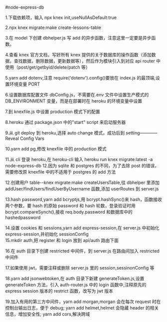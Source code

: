 #node-express-db

1.下载依赖项，输入 npx knex init,useNullAsDefault:true

2.npx knex migrate:make create-lessons-table

3.在 model 下创建 dbhelper.js 写 add 的异步函数，注意这里一定要是异步函数。

4.查看 knex 官方文档，写好所有 knex 提供的关于数据库的操作函数（添加数据，查找数据，删除数据，更新数据等），然后作为模块引入到对应 api router 中使用（post/get/getbyid/delete/patch 等）

5.yarn add dotenv,注意 require('dotenv').config()要放在 index.js 的最顶端,设置环境变量 PORT

6.设置数据库配置文件 dbConfig.js，不需要在.env 文件中设置生产模式的 DB_ENVIRONMENT 变量，而是在部署时在 heroku 的环境变量中设置

7.到 knexfile.js 中设置 production 模式下的配置

8.heroku 通过 package.json 中的"start" script 来启动服务器

9.从 git deploy 到 heroku,选择 auto change 模式，成功后到 setting————Reveal Config Vars

10.yarn add pg,修改 knexfile 中的 production 模式

11.从 cli 登录 heroku,在 heroku-cli 输入 heroku run knex migrate:latest -a node-express-db 12.因为 sqlite 和 postgres 的不同，为了去除 post 的错误，需要修改原 knexfile 中的不适用于 postgres 的 add 方法

12.创建用户 table--knex migrate:make createUsersTable,往 dbhelper 里添加 addUser/findUsers/findUserByUsername 函数,添加 userRoutes 到 server.js

13.hash password,yarn add bcryptjs,用 bcrypt.hashSync()来 hash，函数接收两个参数，要 hash 的原始 password 和 hash 轮数，登录验证时用 bcrypt.compareSynch(),接收 req.body.password 和数据库中的 hashedpassword

14.设置 cookies 和 sessions,yarn add express-session,在 server.js 中初始化 express-session,并初始化 sessionConfig  
15.mkdir auth,把 register 和 login 放到 api/auth 路由下面

16.在 auth 目录下创建 restricted 中间件，到 server.js 在路由间加入 restricted 中间件

17.如果使用 jwt，需要注释或删除 server.js 里的 session,sessinonConfig 等

18.yarn add jsonwebtoken,在 auth 目录下新建 generateToken.js,设置 generateToken 方法，引入 auth-router.js 中的 login 函数中,注释原先的 express session 版本的 restrict 函数，改写为 jwt 版本

19.加入有用的第三方中间件，yarn add morgan,morgan 会在每次 request 时在控制台输出日志，便于 debug; yarn add helmet,helmet 会隐藏 header 的相关信息，增加安全性; yarn add cors,解决跨域
